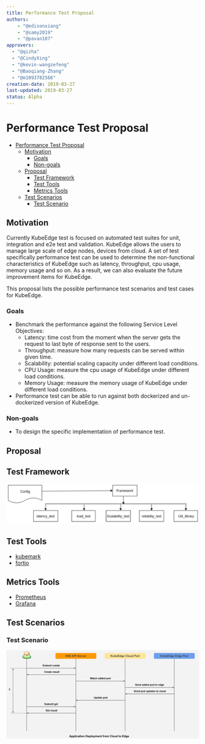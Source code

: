 ```yaml
---
title: Performance Test Proposal
authors:
    - "@edisonxiang"
    - "@samy2019"
    - "@pavan187"
approvers:
  - "@qizha"
  - "@CindyXing"
  - "@kevin-wangzefeng"
  - "@Baoqiang-Zhang"
  - "@m1093782566"
creation-date: 2019-03-27
last-updated: 2019-03-27
status: Alpha
---
```


# Performance Test Proposal

* [Performance Test Proposal](#performance-test-proposal)
  * [Motivation](#motivation)
    * [Goals](#goals)
    * [Non\-goals](#non-goals)
  * [Proposal](#proposal)
    * [Test Framework](#test-framework)
    * [Test Tools](#test-tools)
    * [Metrics Tools](#metrics-tools)
  * [Test Scenarios](#test-Scenarios)
    * [Test Scenario](#test-scenario)

## Motivation

Currently KubeEdge test is focused on automated test suites for unit, integration and e2e test and validation. KubeEdge allows the users to manage large scale of edge nodes, devices from cloud. A set of test specifically performance test can be used to determine the non-functional characteristics of KubeEdge such as latency, throughput, cpu usage, memory usage and so on. As a result, we can also evaluate the future improvement items for KubeEdge.

This proposal lists the possible performance test scenarios and test cases for KubeEdge.


### Goals

* Benchmark the performance against the following Service Level Objectives:
  * Latency: time cost from the moment when the server gets the request to last byte of response sent to the users.
  * Throughput: measure how many requests can be served within given time.
  * Scalability: potential scaling capacity under different load conditions.
  * CPU Usage: measure the cpu usage of KubeEdge under different load conditions.
  * Memory Usage: measure the memory usage of KubeEdge under different load conditions.
* Performance test can be able to run against both dockerized and un-dockerized version of KubeEdge.

### Non-goals

* To design the specific implementation of performance test.

## Proposal

## Test Framework
<img src="../images/perf/perf-test-framework.png">

## Test Tools
* [kubemark](https://github.com/kubernetes/kubernetes/tree/master/test/kubemark)
* [fortio](https://github.com/fortio/fortio)

## Metrics Tools
* [Prometheus](https://github.com/prometheus/prometheus)
* [Grafana](https://github.com/grafana/grafana)

## Test Scenarios

### Test Scenario
<img src="../images/perf/perf-app-deploy.png">
